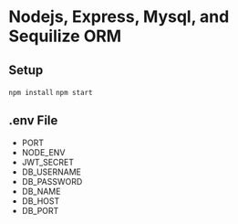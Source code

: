 # Nodejs, Express, Mysql, and Sequilize ORM

## Setup
` npm install `
` npm start `

## .env File
- PORT 
- NODE_ENV  
- JWT_SECRET 
- DB_USERNAME 
- DB_PASSWORD 
- DB_NAME 
- DB_HOST 
- DB_PORT 
